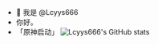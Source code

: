 - 👋 我是 @Lcyys666
-  你好。
- 「原神启动」
![Lcyys666's GitHub stats](https://github-readme-stats.vercel.app/api?username=Lcyys666)


<!---
Lcyys666/Lcyys666 is a ✨ special ✨ repository because its `README.md` (this file) appears on your GitHub profile.
You can click the Preview link to take a look at your changes.
--->
